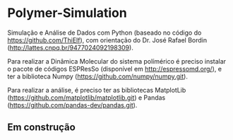 # Polymer-Simulation
 Simulação e Análise de Dados com Python (baseado no código do https://github.com/ThiElf), com orientação do Dr. José Rafael Bordin (http://lattes.cnpq.br/9477024092198309).
 
 Para realizar a Dinâmica Molecular do sistema polímérico é preciso instalar o pacote de códigos ESPResSo (disponível em http://espressomd.org/), e ter a biblioteca Numpy (https://github.com/numpy/numpy.git).
 
 Para realizar a análise, é preciso ter as bibliotecas MatplotLib (https://github.com/matplotlib/matplotlib.git) e Pandas (https://github.com/pandas-dev/pandas.git).
 
 ## Em construção
